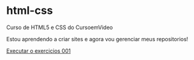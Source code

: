 # html-css
 Curso de HTML5 e CSS do CursoemVideo

 Estou aprendendo a criar sites e agora vou gerenciar meus repositorios!

<a href="https://pamela-rocha.github.io/html-css/exercicios/ex001/index.html">Executar o exercicios 001</a>